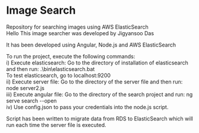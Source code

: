 # Image Search
 Repository for searching images using AWS ElasticSearch   
Hello
This image searcher was developed by Jigyansoo Das   

It has been developed using Angular, Node.js and AWS ElasticSearch   

To run the project, execute the following commands:   
  i) Execute elasticsearch: Go to the directory of installation of elasticsearch and then run: .\bin\elasticsearch.bat   
     To test elasticsearch, go to localhost:9200   
  ii) Execute server file: Go to the directory of the server file and then run: node server2.js   
  iii) Execute angular file: Go to the directory of the search project and run: ng serve search --open    
  iv) Use config.json to pass your credentials into the node.js script. 
  
Script has been written to migrate data from RDS to ElasticSearch which will run each time the server file is executed.   
